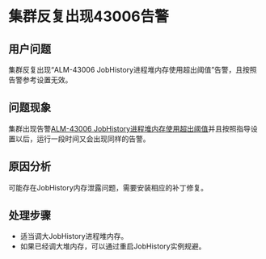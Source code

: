 # 集群反复出现43006告警<a name="mrs_03_0265"></a>

## 用户问题<a name="section18305143583116"></a>

集群反复出现“ALM-43006 JobHistory进程堆内存使用超出阈值”告警，且按照告警参考设置无效。

## 问题现象<a name="section117424454313"></a>

集群出现告警[ALM-43006 JobHistory进程堆内存使用超出阈值](https://support.huaweicloud.com/usermanual-mrs/alm_43006.html)并且按照指导设置以后，运行一段时间又会出现同样的告警。

## 原因分析<a name="section1237061220324"></a>

可能存在JobHistory内存泄露问题，需要安装相应的补丁修复。

## 处理步骤<a name="section5629126193811"></a>

-   适当调大JobHistory进程堆内存。
-   如果已经调大堆内存，可以通过重启JobHistory实例规避。

